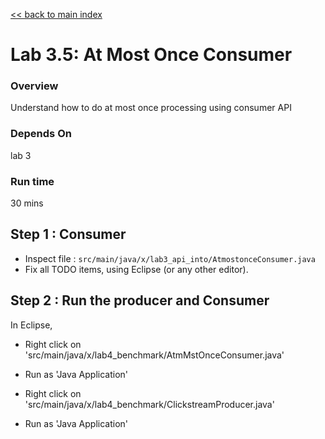 <link rel='stylesheet' href='../assets/css/main.css'/>

[<< back to main index](../README.md)

Lab 3.5: At Most Once Consumer
==============================

### Overview
Understand how to do at most once processing using consumer API

### Depends On
lab 3

### Run time
30 mins

## Step 1 : Consumer
* Inspect file : `src/main/java/x/lab3_api_into/AtmostonceConsumer.java`  
* Fix all TODO items, using Eclipse (or any other editor).


## Step 2 : Run the producer and Consumer
In Eclipse,
* Right click on 'src/main/java/x/lab4_benchmark/AtmMstOnceConsumer.java'
* Run as 'Java Application'


* Right click on 'src/main/java/x/lab4_benchmark/ClickstreamProducer.java'
* Run as 'Java Application'